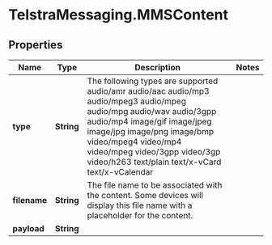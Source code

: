 # TelstraMessaging.MMSContent

## Properties
Name | Type | Description | Notes
------------ | ------------- | ------------- | -------------
**type** | **String** | The following types are supported audio/amr  audio/aac  audio/mp3  audio/mpeg3  audio/mpeg  audio/mpg  audio/wav  audio/3gpp  audio/mp4  image/gif  image/jpeg  image/jpg  image/png  image/bmp  video/mpeg4  video/mp4  video/mpeg  video/3gpp  video/3gp  video/h263  text/plain  text/x-vCard  text/x-vCalendar | 
**filename** | **String** | The file name to be associated with the content. Some devices will display this file name with a placeholder for the content. | 
**payload** | **String** |  | 


